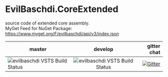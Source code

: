 # EvilBaschdi.CoreExtended

source code of extended core assembly.\
MyGet Feed for NuGet Package: <https://www.myget.org/F/evilbaschdi/api/v3/index.json>

| master | develop | gitter chat |
| ------------- |:-------------:| -----:|
| ![evilbaschdi VSTS Build Status](https://dev.azure.com/evilbaschdi/Main/_apis/build/status/Core/EvilBaschdi.CoreExtended?branchName=master) | ![evilbaschdi VSTS Build Status](https://dev.azure.com/evilbaschdi/Main/_apis/build/status/Core/EvilBaschdi.CoreExtended?branchName=develop) | [![Gitter](https://badges.gitter.im/evilbaschdi/EvilBaschdi.CoreExtended.svg)](https://gitter.im/evilbaschdi/EvilBaschdi.CoreExtended?utm_source=badge&utm_medium=badge&utm_campaign=pr-badge&utm_content=badge) |
